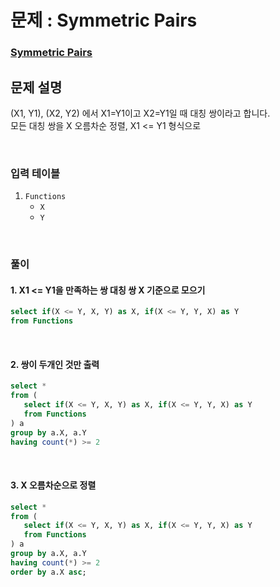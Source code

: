 # 문제 : Symmetric Pairs
### [Symmetric Pairs](https://www.hackerrank.com/challenges/symmetric-pairs/problem?isFullScreen=true)

## 문제 설명
(X1, Y1), (X2, Y2) 에서 X1=Y1이고 X2=Y1일 때 대칭 쌍이라고 합니다.  
모든 대칭 쌍을 X 오름차순 정렬, X1 <= Y1 형식으로 

<br/>

### 입력 테이블
1. `Functions`
   - `X`
   - `Y`


<br/>

### 풀이
#### 1. X1 <= Y1을 만족하는 쌍 대칭 쌍 X 기준으로 모으기
```SQL
select if(X <= Y, X, Y) as X, if(X <= Y, Y, X) as Y
from Functions
```
<br/>

#### 2. 쌍이 두개인 것만 출력
```SQL
select *
from (
   select if(X <= Y, X, Y) as X, if(X <= Y, Y, X) as Y
   from Functions
) a
group by a.X, a.Y
having count(*) >= 2
```

<br/>

#### 3. X 오름차순으로 정렬
```SQL
select *
from (
   select if(X <= Y, X, Y) as X, if(X <= Y, Y, X) as Y
   from Functions
) a
group by a.X, a.Y
having count(*) >= 2
order by a.X asc;
```


